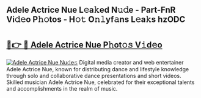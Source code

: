 ## Adele Actrice Nue L𝚎a𝚔ed N𝚞𝚍e - Part-FnR Vi𝚍𝚎o P𝚑𝚘tos - H𝚘𝚝 O𝚗𝚕yf𝚊ns L𝚎a𝚔s hzODC

# <h2><a href="http://kf8bal.oniu.top/?m=Adele+Actrice+Nue">🔗👉 🔴 Adele Actrice Nue P𝚑ot𝚘𝚜 V𝚒d𝚎o</a></h2>

[![Adele Actrice Nue Nu𝚍e𝚜](https://i.imgur.com/0qMVB7G.gif)](http://kf8bal.oniu.top/?m=Adele+Actrice+Nue)
Digital media creator and web entertainer Adele Actrice Nue, known for distributing dance and lifestyle knowledge through solo and collaborative dance presentations and short videos. Skilled musician Adele Actrice Nue, celebrated for their exceptional talents and accomplishments in the realm of music.  
